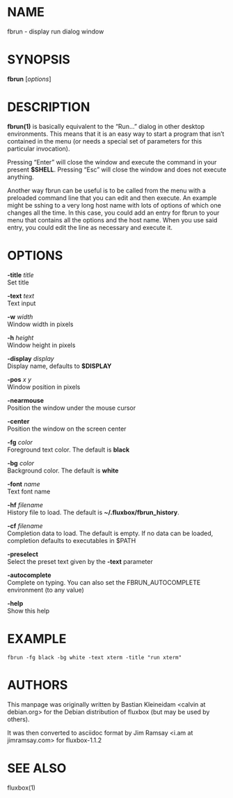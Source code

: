 # NAME

fbrun - display run dialog window

# SYNOPSIS

**fbrun** \[*options*\]

# DESCRIPTION

**fbrun(1)** is basically equivalent to the “Run…​” dialog in other
desktop environments. This means that it is an easy way to start a
program that isn’t contained in the menu (or needs a special set of
parameters for this particular invocation).

Pressing “Enter” will close the window and execute the command in your
present **$SHELL**. Pressing “Esc” will close the window and does not
execute anything.

Another way fbrun can be useful is to be called from the menu with a
preloaded command line that you can edit and then execute. An example
might be sshing to a very long host name with lots of options of which
one changes all the time. In this case, you could add an entry for fbrun
to your menu that contains all the options and the host name. When you
use said entry, you could edit the line as necessary and execute it.

# OPTIONS

**-title** *title*  
Set title

**-text** *text*  
Text input

**-w** *width*  
Window width in pixels

**-h** *height*  
Window height in pixels

**-display** *display*  
Display name, defaults to **$DISPLAY**

**-pos** *x* *y*  
Window position in pixels

**-nearmouse**  
Position the window under the mouse cursor

**-center**  
Position the window on the screen center

**-fg** *color*  
Foreground text color. The default is **black**

**-bg** *color*  
Background color. The default is **white**

**-font** *name*  
Text font name

**-hf** *filename*  
History file to load. The default is **~/.fluxbox/fbrun\_history**.

**-cf** *filename*  
Completion data to load. The default is empty. If no data can be loaded,
completion defaults to executables in $PATH

**-preselect**  
Select the preset text given by the **-text** parameter

**-autocomplete**  
Complete on typing. You can also set the FBRUN\_AUTOCOMPLETE environment
(to any value)

**-help**  
Show this help

# EXAMPLE

    fbrun -fg black -bg white -text xterm -title "run xterm"

# AUTHORS

This manpage was originally written by Bastian Kleineidam &lt;calvin at
debian.org&gt; for the Debian distribution of fluxbox (but may be used
by others).

It was then converted to asciidoc format by Jim Ramsay &lt;i.am at
jimramsay.com&gt; for fluxbox-1.1.2

# SEE ALSO

fluxbox(1)
